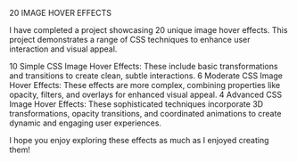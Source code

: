20 IMAGE HOVER EFFECTS

I have completed a project showcasing 20 unique image hover effects. This project demonstrates a range of CSS techniques to enhance user interaction and visual appeal.

10 Simple CSS Image Hover Effects: These include basic transformations and transitions to create clean, subtle interactions.
6 Moderate CSS Image Hover Effects: These effects are more complex, combining properties like opacity, filters, and overlays for enhanced visual appeal.
4 Advanced CSS Image Hover Effects: These sophisticated techniques incorporate 3D transformations, opacity transitions, and coordinated animations to create dynamic and engaging user experiences.

I hope you enjoy exploring these effects as much as I enjoyed creating them!


